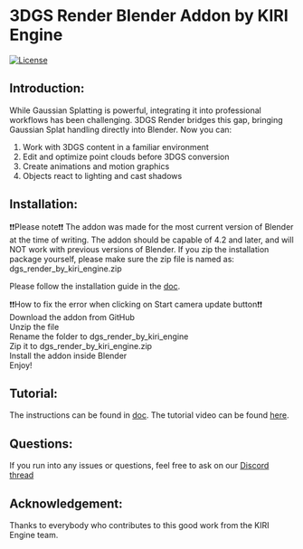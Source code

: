 # 3DGS Render Blender Addon by KIRI Engine
<a href="./LICENSE">
        <img alt="License" src="https://img.shields.io/badge/License-Apache_2.0-blue.svg"></a>

## Introduction:
While Gaussian Splatting is powerful, integrating it into professional workflows has been challenging. 3DGS Render bridges this gap, bringing Gaussian Splat handling directly into Blender. Now you can:
1. Work with 3DGS content in a familiar environment
2. Edit and optimize point clouds before 3DGS conversion
3. Create animations and motion graphics
4. Objects react to lighting and cast shadows

## Installation:
❗❗Please note❗❗ The addon was made for the most current version of Blender at the time of writing. The addon should be capable of 4.2 and later, and will NOT work with previous versions of Blender. If you zip the installation package yourself, please make sure the zip file is named as: dgs_render_by_kiri_engine.zip

Please follow the installation guide in the [doc](https://www.kiriengine.app/blender-addon/3dgs-render).

❗❗How to fix the error when clicking on Start camera update button❗❗  
Download the addon from GitHub  
Unzip the file  
Rename the folder to dgs_render_by_kiri_engine  
Zip it to dgs_render_by_kiri_engine.zip  
Install the addon inside Blender  
Enjoy!  

## Tutorial:
The instructions can be found in [doc](https://www.kiriengine.app/blender-addon/3dgs-render).
The tutorial video can be found [here](https://www.youtube.com/watch?v=vBU8b9vrKrk).

## Questions:
If you run into any issues or questions, feel free to ask on our [Discord thread](https://discord.com/channels/952917583659667517/1289563910390812723)

## Acknowledgement:
Thanks to everybody who contributes to this good work from the KIRI Engine team.
